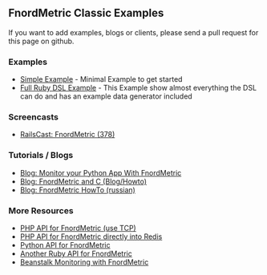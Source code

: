 FnordMetric Classic Examples
----------------------------

If you want to add examples, blogs or clients, please send a pull
request for this page on github.

### Examples

+ [Simple Example](/documentation/examples/fm_classic_simple_example) - Minimal Example to get started
+ [Full Ruby DSL Example](/documentation/examples/fm_classic_full_example) - This Example show almost everything the DSL can do and has an example data generator included


### Screencasts

+ [RailsCast: FnordMetric (378)](http://railscasts.com/episodes/378-fnordmetric)


### Tutorials / Blogs

+ [Blog: Monitor your Python App With FnordMetric](http://stephenholiday.com/articles/2012/monitor-your-python-app-with-fnordmetric/)
+ [Blog: FnordMetric and C (Blog/Howto)](http://johnmurray.io/log/2012/01/19/FnordMetrics-and-C%23.md)
+ [Blog: FnordMetric HowTo (russian)](http://www.pvsm.ru/ruby/2723)


### More Resources

+ [PHP API for FnordMetric (use TCP)](https://github.com/leemachin/fnordmetric-php-api)
+ [PHP API for FnordMetric directly into Redis](https://github.com/votintsev/fnordmetric-php-redis)
+ [Python API for FnordMetric](https://github.com/sholiday/pyfnordmetric)
+ [Another Ruby API for FnordMetric](https://github.com/savonarola/fnordmetric-client)
+ [Beanstalk Monitoring with FnordMetric](https://github.com/sholiday/fnordstalk)

